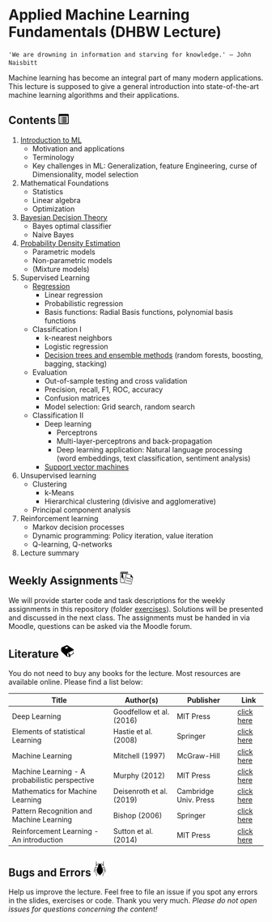 # Applied Machine Learning Fundamentals (DHBW Lecture)

```
'We are drowning in information and starving for knowledge.' – John Naisbitt
```

Machine learning has become an integral part of many modern applications.
This lecture is supposed to give a general introduction into state-of-the-art machine learning algorithms and their applications.

## Contents <img src="https://github.com/DaWe1992/Applied_ML_Fundamentals/blob/master/img/toc.png" width="20px" height="20px">

1. [Introduction to ML](https://github.com/DaWe1992/Applied_ML_Fundamentals/blob/master/pdf/01_intro_ml.pdf)
    * Motivation and applications
    * Terminology
    * Key challenges in ML: Generalization, feature Engineering, curse of Dimensionality, model selection
2. Mathematical Foundations
	* Statistics
	* Linear algebra
	* Optimization
3. [Bayesian Decision Theory](https://github.com/DaWe1992/Applied_ML_Fundamentals/blob/master/pdf/03_decision_theory.pdf)
    * Bayes optimal classifier
    * Naive Bayes
4. [Probability Density Estimation](https://github.com/DaWe1992/Applied_ML_Fundamentals/blob/master/pdf/04_density_estimation.pdf)
    * Parametric models
	* Non-parametric models
	* (Mixture models)
5. Supervised Learning
    * [Regression](https://github.com/DaWe1992/Applied_ML_Fundamentals/blob/master/pdf/05_regression.pdf)
      * Linear regression
	  * Probabilistic regression
      * Basis functions: Radial Basis functions, polynomial basis functions
    * Classification I
      * k-nearest neighbors
      * Logistic regression
      * [Decision trees and ensemble methods](https://github.com/DaWe1992/Applied_ML_Fundamentals/blob/master/pdf/08_decision_trees.pdf)
	  	(random forests, boosting, bagging, stacking)
	* Evaluation
      * Out-of-sample testing and cross validation
      * Precision, recall, F1, ROC, accuracy
      * Confusion matrices
      * Model selection: Grid search, random search
	* Classification II
      * Deep learning
        * Perceptrons
        * Multi-layer-perceptrons and back-propagation
        * Deep learning application: Natural language processing (word embeddings, text classification, sentiment analysis)
      * [Support vector machines](https://github.com/DaWe1992/Applied_ML_Fundamentals/blob/master/pdf/11_svm.pdf)
6. Unsupervised learning
    * Clustering
      * k-Means
      * Hierarchical clustering (divisive and agglomerative)
    * Principal component analysis
7. Reinforcement learning
    * Markov decision processes
    * Dynamic programming: Policy iteration, value iteration
    * Q-learning, Q-networks
8. Lecture summary

## Weekly Assignments <img src="https://github.com/DaWe1992/Applied_ML_Fundamentals/blob/master/img/assignments.png" width="25px" height="25px">
We will provide starter code and task descriptions for the weekly assignments in this repository (folder [exercises](https://github.com/DaWe1992/Applied_ML_Fundamentals/tree/master/exercises)). Solutions will be presented and discussed in the next class. The assignments must be handed in via Moodle, questions can be asked via the Moodle forum.

## Literature <img src="https://github.com/DaWe1992/Applied_ML_Fundamentals/blob/master/img/literature.png" width="25px" height="25px">
You do not need to buy any books for the lecture. Most resources are available online. Please find a list below:

| Title                                    	     | Author(s)                    | Publisher 				| Link                                                         			|
|------------------------------------------	     |-----------------------------	|-----------				|--------------------------------------------------------------			|
| Deep Learning                            	     | Goodfellow et al. (2016)		| MIT Press     			| [click here](https://www.deeplearningbook.org/) 		        		|
| Elements of statistical Learning               | Hastie et al. (2008) 		| Springer      			| [click here](https://web.stanford.edu/~hastie/Papers/ESLII.pdf)		|
| Machine Learning                               | Mitchell (1997)              | McGraw-Hill   			| [click here](http://profsite.um.ac.ir/~monsefi/machine-learning/pdf/Machine-Learning-Tom-Mitchell.pdf)																																							|
| Machine Learning - A probabilistic perspective | Murphy (2012)				| MIT Press     			| [click here](https://doc.lagout.org/science/Artificial%20Intelligence/Machine%20learning/Machine%20Learning_%20A%20Probabilistic%20Perspective%20%5BMurphy%202012-08-24%5D.pdf)																			|
| Mathematics for Machine Learning               | Deisenroth et al. (2019)     | Cambridge Univ. Press		| [click here](https://mml-book.github.io/)								|
| Pattern Recognition and Machine Learning 	     | Bishop (2006)   			    | Springer  				| [click here](http://users.isr.ist.utl.pt/~wurmd/Livros/school/Bishop%20-%20Pattern%20Recognition%20And%20Machine%20Learning%20-%20Springer%20%202006.pdf) 																									|
| Reinforcement Learning - An introduction       | Sutton et al. (2014)         | MIT Press     			| [click here](http://incompleteideas.net/book/bookdraft2017nov5.pdf)   |

## Bugs and Errors <img src="https://github.com/DaWe1992/Applied_ML_Fundamentals/blob/master/img/bug.png" width="25px" height="30px">
Help us improve the lecture. Feel free to file an issue if you spot any errors in the slides, exercises or code.
Thank you very much. *Please do not open issues for questions concerning the content!*
